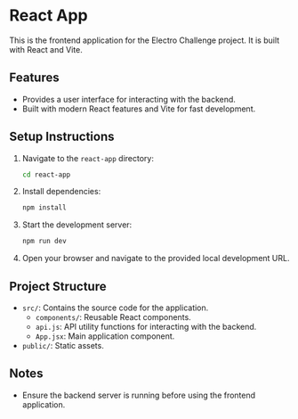 # React App

This is the frontend application for the Electro Challenge project. It is built with React and Vite.

## Features
- Provides a user interface for interacting with the backend.
- Built with modern React features and Vite for fast development.

## Setup Instructions

1. Navigate to the `react-app` directory:
   ```bash
   cd react-app
   ```

2. Install dependencies:
   ```bash
   npm install
   ```

3. Start the development server:
   ```bash
   npm run dev
   ```

4. Open your browser and navigate to the provided local development URL.

## Project Structure
- `src/`: Contains the source code for the application.
  - `components/`: Reusable React components.
  - `api.js`: API utility functions for interacting with the backend.
  - `App.jsx`: Main application component.
- `public/`: Static assets.

## Notes
- Ensure the backend server is running before using the frontend application.
